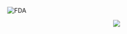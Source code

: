 ![FDA](https://user-images.githubusercontent.com/85702814/175753586-7181245c-51bf-4853-8f19-7be6c402d868.png)
<p align="center">
<img src="http://img.shields.io/static/v1?label=STATUS&message=EM%20DESENVOLVIMENTO&color=GREEN&style=for-the-badge"/>
</p>
